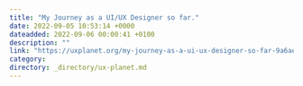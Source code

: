 ```yaml
---
title: "My Journey as a UI/UX Designer so far."
date: 2022-09-05 10:53:14 +0000
dateadded: 2022-09-06 00:00:41 +0100
description: ""
link: "https://uxplanet.org/my-journey-as-a-ui-ux-designer-so-far-9a6ae1cfb97e?source=rss----819cc2aaeee0---4"
category:
directory: _directory/ux-planet.md
---
```

